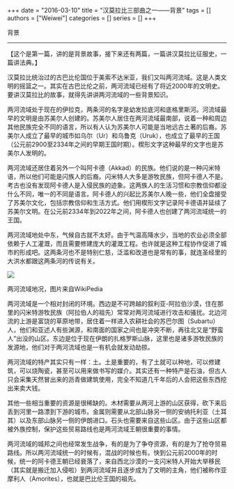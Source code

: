 +++ 
date = "2016-03-10"
title = "汉莫拉比三部曲之一——背景"
tags = []
authors = ["Weiwei"]
categories = []
series = []
+++ 

背景

* * *

【这个是第一篇，讲的是背景故事，接下来还有两篇，一篇讲汉莫拉比征服史，一篇讲法典。】

汉莫拉比统治过的古巴比伦国位于美索不达米亚，我们又叫两河流域。这是人类文明的摇篮之一。其实在古巴比伦之前，两河流域已经有了将近2000年的文明史。要讲汉莫拉比的故事，就得先讲讲两河流域的一些背景知识。

两河流域处于现在的伊拉克，两条河的名字是幼发拉底河和底格里斯河。河流域最早的文明是由苏美尔人创建的。苏美尔人居住在两河流域最南部，说着一种和周边其他民族完全不同的语言，所以有人认为苏美尔人可能是当地远古土著的后裔。苏美尔人成立了最早的城市如乌尔（Ur）和乌鲁克（Uruk），也成立了最早的王国（公元前2900至2334年之间的早期王国时期）。楔形文字这种最早的文字也是苏美尔人发明的。

两河流域还居住着另外一个叫阿卡德（Akkad）的民族。他们说的是一种闪米特语，所以他们可能是闪族人的后裔。闪米特人大多是游牧民族，但阿卡德人不是。考古也没有发现阿卡德人是入侵民族的迹象。这两族人的生活习惯和宗教信仰都没什么不同，唯一的不同是语言。阿卡德人的兴起比苏美尔人晚一些，他们全盘接受了苏美尔文化，包括宗教信仰和生活方式。他们用楔形文字记录阿卡德语并延续了苏美尔文明。在公元前2334年到2022年之间，阿卡德人也创建了两河流域统一的王国。

两河流域地处中东，气候自古就不太好。由于气温高降水少，当地的农业必须全部依赖于人工灌溉，而且需要修建庞大的灌溉工程。也许就是这种工程协作促进了城市的形成吧。这两条河也不是特别仁慈，泛滥和改道也是常有的事，就连圣经里的大洪水都跟这两条河的传说有关。

![](http://i1.15yan.guokr.cn/ozl0cxgybnlu6c4j1jvbdi4fr62ib3ac.jpg)

两河流域地况，图片来自WikiPedia

两河流域是一个相对封闭的环境。西边是不可跨越的叙利亚-阿拉伯沙漠，住在那里的闪米特游牧民族（阿拉伯人的祖先）常常对两河流域进行攻击和骚扰。北边河流的上游是富饶的草原地带，居住着一样进入农耕社会的苏巴尔图（Subartu）人，他们和亚述人有些渊源，和南面的国家之间也是冲突不断，再往北又是“野蛮人”出没的山区。东边是位于现在伊朗的扎格罗斯山脉，这里也是诸多游牧民族的发源地，他们对于两河流域也是一有机会就发动劫掠。  

两河流域的特产其实只有一样：土。土是重要的，有了土就可以种地，可以修建筑，可以烧陶瓷，甚至可以用来做书写的媒介。其实还有一种特产是石油，但古人只会采集天然冒出来的沥青做建筑使用，完全不知道几千年后的人会把这些东西挖出来卖大钱。

其他一些相当重要的资源是很稀缺的。木材需要从两河上游的山区获得，砍下来后丢到河里一路漂到下游的城市。金属则需要从北部山脉另一侧的安纳托利亚（土耳其）以及东部山脉另一侧的伊朗进口。石头也需要来自这些山区。由于这些山区都被外族控制，保护这些贸易路线也是两河流域王朝很重要的事情。

两河流域的城邦之间也经常发生战争，有的是为了争夺资源，有的是为了抢夺贸易路线。所以两河流域统一的时候有，混战的时候也有。快到公元前2000年的时候，统一的阿卡德王朝已经衰落了，来自西北沙漠的一支闪米特人开始大举移民（其实就是搬迁加入侵啦）到两河流域并且逐步成为了文明的主角，他们被称作亚摩利人（Amorites），也就是巴比伦王国的祖先。
